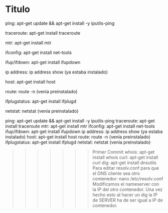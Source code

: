 
# Titulo

ping: apt-get update && apt-get install -y iputils-ping

traceroute: apt-get install traceroute

mtr: apt-get install mtr

ifconfig: apt-get install net-tools

ifup/ifdown: apt-get install ifupdown

ip address: ip address show (ya estaba instalado)

host: apt-get install host

route: route -n (venía preinstalado)

ifplugstatus: apt-get install ifplugd

netstat: netstat (venía preinstalado)


ping: apt-get update && apt-get install -y iputils-ping
traceroute: apt-get install traceroute
mtr: apt-get install mtr
ifconfig: apt-get install net-tools
ifup/ifdown: apt-get install ifupdown
ip address: ip address show (ya estaba instalado)
host: apt-get install host
route: route -n (venía preinstalado)
ifplugstatus: apt-get install ifplugd
netstat: netstat (venía preinstalado)
>>>>>>> Primer Commit
whois: apt-get install whois
curl: apt-get install curl
dig: apt-get install dnsutils
Para editar resolv.conf para que el DNS cliente sea otro contenedor:
nano /etc/resolv.conf
Modificamos el nameserver con la IP del otro contenedor.
Una vez hecho esto al hacer un dig la IP de SERVER ha de ser igual a IP de contenedor.
